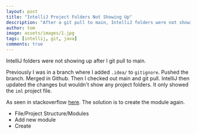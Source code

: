 ```yaml
---
layout: post
title: "IntelliJ Project Folders Not Showing Up"
description: "After a git pull to main, IntelliJ folders were not showing up."
author: tom
image: assets/images/1.jpg
tags: [intellij, git, java]
comments: true
---
```


IntelliJ folders were not showing up after I git pull to main.

Previously I was in a branch where I added `.idea/` to `gitignore`. Pushed the
branch. Merged in Github. Then I checked out main and git pull. IntelliJ then
updated the changes but wouldn't show any project folders. It only showed the
`iml` project file.

As seen in stackoverflow
[here](https://stackoverflow.com/questions/5816419/intellij-does-not-show-project-folders).
The solution is to create the module again.

* File/Project Structure/Modules
* Add new module
* Create
